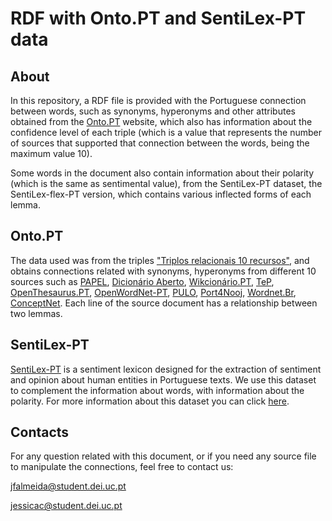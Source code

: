 # RDF with Onto.PT and SentiLex-PT data

## About

In this repository, a RDF file is provided with the Portuguese connection between words, such as synonyms, hyperonyms and other attributes obtained from the [Onto.PT](http://ontopt.dei.uc.pt/) website, 
which also has information about the confidence level of each triple (which is a value that
represents the number of sources that supported that connection between the words, being the maximum value 10).

Some words in the document also contain information about their polarity (which is the same as sentimental value), from the SentiLex-PT dataset, the SentiLex-flex-PT version, which 
contains various inflected forms of each lemma.

## Onto.PT

The data used was from the triples ["Triplos relacionais 10 recursos"](http://ontopt.dei.uc.pt/index.php?sec=download\_outros), and obtains connections related with
synonyms, hyperonyms from different 10 sources such as [PAPEL](https://www.linguateca.pt/PAPEL/), [Dicionário Aberto](https://dicionario-aberto.net/), [Wikcionário.PT](https://pt.wiktionary.org/wiki/Wikcion%C3%A1rio:P%C3%A1gina_principal), [TeP](http://www.nilc.icmc.usp.br/tep2/), [OpenThesaurus.PT](https://paginas.fe.up.pt/~arocha/AED1/0607/trabalhos/thesaurus.txt), [OpenWordNet-PT](https://github.com/own-pt/openWordnet-PT), [PULO](http://wordnet.pt/), [Port4Nooj](https://www.linguateca.pt/Repositorio/Port4Nooj/), [Wordnet.Br](http://www.nilc.icmc.usp.br/wordnetbr/), [ConceptNet](http://conceptnet.io/).
Each line of the source document has a relationship between two lemmas.

## SentiLex-PT

[SentiLex-PT](https://github.com/sillasgonzaga/lexiconPT/blob/master/data-raw/SentiLex-lem-PT02.txt) is a sentiment lexicon designed for the extraction of sentiment and opinion about human entities in Portuguese texts. We use this dataset to complement
the information about words, with information about the polarity. For more information about this dataset you can click [here](https://www.inesc-id.pt/ficheiros/publicacoes/11406.pdf).


## Contacts

For any question related with this document, or if you need any source file to manipulate the connections, feel free to contact us:

jfalmeida@student.dei.uc.pt

jessicac@student.dei.uc.pt
